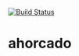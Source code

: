 [![Build Status](https://travis-ci.org/Oscarsgc/ahorcado.png)](https://travis-ci.org/Oscarsgc/ahorcado)

ahorcado
========
